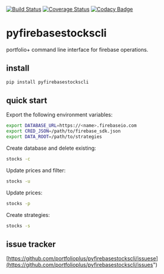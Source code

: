 [![Build Status](https://travis-ci.org/portfolioplus/pyfirebasestockscli.svg?branch=initial)](https://travis-ci.org/portfolioplus/pyfirebasestockscli)
[![Coverage Status](https://coveralls.io/repos/github/portfolioplus/pyfirebasestockscli/badge.svg?branch=initial)](https://coveralls.io/github/portfolioplus/pyfirebasestockscli?branch=initial)
[![Codacy Badge](https://api.codacy.com/project/badge/Grade/7f42400f9e794d45a35376b4cbdccd9f)](https://www.codacy.com/manual/SlashGordon/pyfirebasestockscli?utm_source=github.com&amp;utm_medium=referral&amp;utm_content=portfolioplus/pyfirebasestockscli&amp;utm_campaign=Badge_Grade)

# pyfirebasestockscli

portfolio+ command line interface for firebase operations.

## install

```bash
pip install pyfirebasestockscli
```

## quick start
Export the following environment variables:

```bash
export DATABASE_URL=https://<name>.firebaseio.com
export CRED_JSON=/path/to/firebase_sdk.json
export DATA_ROOT=/path/to/strategies
```

Create database and delete existing:

```bash
stocks -c
```

Update prices and filter:

```bash
stocks -u
```

Update prices:

```bash
stocks -p
```

Create strategies:

```bash
stocks -s
```

## issue tracker

[https://github.com/portfolioplus/pyfirebasestockscli/issuese](https://github.com/portfolioplus/pyfirebasestockscli/issues")
